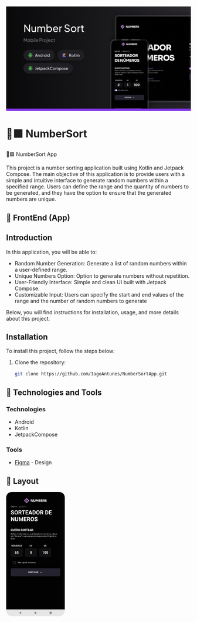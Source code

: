 ![thumbnail](https://github.com/IagoAntunes/NumberSortApp/blob/master/app/src/main/res/drawable/github/img_thumb.png)

# 🔢🟪 NumberSort

🔢🟪 NumberSort App

This project is a number sorting application built using Kotlin and Jetpack Compose. The main objective of this application is to provide users with a simple and intuitive interface to generate random numbers within a specified range. 
Users can define the range and the quantity of numbers to be generated, and they have the option to ensure that the generated numbers are unique.

## :iphone: FrontEnd (App)

## Introduction

In this application, you will be able to:

- Random Number Generation: Generate a list of random numbers within a user-defined range.
- Unique Numbers Option: Option to generate numbers without repetition.
- User-Friendly Interface: Simple and clean UI built with Jetpack Compose.
- Customizable Input: Users can specify the start and end values of the range and the number of random numbers to generate

Below, you will find instructions for installation, usage, and more details about this project.

## Installation

To install this project, follow the steps below:

1. Clone the repository:
    ```sh
    git clone https://github.com/IagoAntunes/NumberSortApp.git
    ```

## :wrench: Technologies and Tools

### Technologies
- Android
- Kotlin
- JetpackCompose

### Tools
- [Figma](https://www.figma.com/) - Design

## 🎨 Layout

<div style="display: flex; flex-wrap: wrap; gap: 10px;">
  <img src="https://github.com/IagoAntunes/NumberSortApp/blob/master/app/src/main/res/drawable/github/img_home_sort.png" style="width: 160px;" alt="Splash">
</div>

